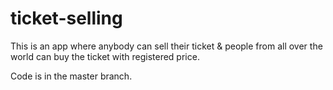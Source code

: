 # ticket-selling
This is an app where anybody can sell their ticket &amp; people from all over the world can buy the ticket with registered price.

Code is in the master branch.
